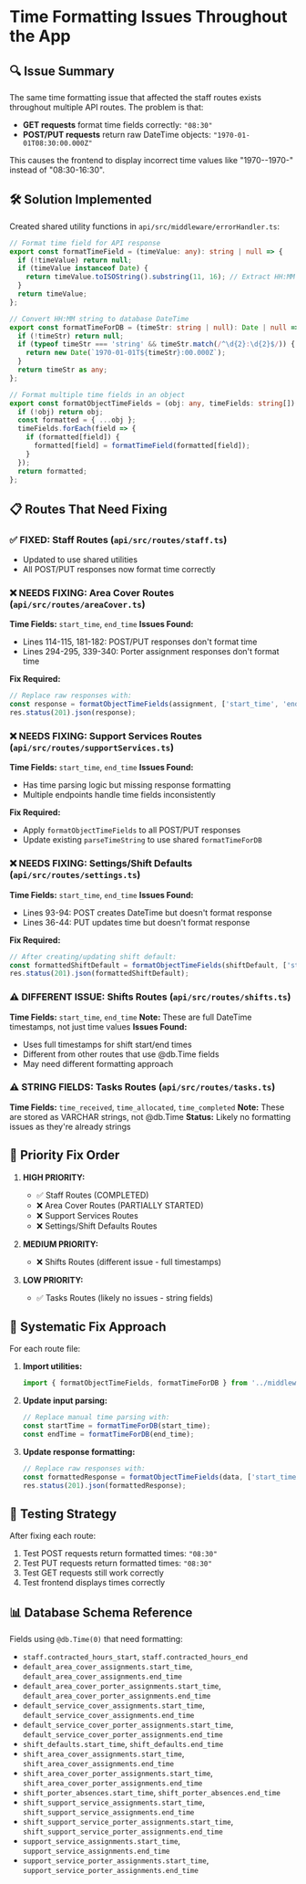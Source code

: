 # Time Formatting Issues Throughout the App

## 🔍 **Issue Summary**
The same time formatting issue that affected the staff routes exists throughout multiple API routes. The problem is that:
- **GET requests** format time fields correctly: `"08:30"`
- **POST/PUT requests** return raw DateTime objects: `"1970-01-01T08:30:00.000Z"`

This causes the frontend to display incorrect time values like "1970--1970-" instead of "08:30-16:30".

## 🛠️ **Solution Implemented**
Created shared utility functions in `api/src/middleware/errorHandler.ts`:

```typescript
// Format time field for API response
export const formatTimeField = (timeValue: any): string | null => {
  if (!timeValue) return null;
  if (timeValue instanceof Date) {
    return timeValue.toISOString().substring(11, 16); // Extract HH:MM
  }
  return timeValue;
};

// Convert HH:MM string to database DateTime
export const formatTimeForDB = (timeStr: string | null): Date | null => {
  if (!timeStr) return null;
  if (typeof timeStr === 'string' && timeStr.match(/^\d{2}:\d{2}$/)) {
    return new Date(`1970-01-01T${timeStr}:00.000Z`);
  }
  return timeStr as any;
};

// Format multiple time fields in an object
export const formatObjectTimeFields = (obj: any, timeFields: string[]): any => {
  if (!obj) return obj;
  const formatted = { ...obj };
  timeFields.forEach(field => {
    if (formatted[field]) {
      formatted[field] = formatTimeField(formatted[field]);
    }
  });
  return formatted;
};
```

## 📋 **Routes That Need Fixing**

### ✅ **FIXED: Staff Routes** (`api/src/routes/staff.ts`)
- Updated to use shared utilities
- All POST/PUT responses now format time correctly

### ❌ **NEEDS FIXING: Area Cover Routes** (`api/src/routes/areaCover.ts`)
**Time Fields:** `start_time`, `end_time`
**Issues Found:**
- Lines 114-115, 181-182: POST/PUT responses don't format time
- Lines 294-295, 339-340: Porter assignment responses don't format time

**Fix Required:**
```typescript
// Replace raw responses with:
const response = formatObjectTimeFields(assignment, ['start_time', 'end_time']);
res.status(201).json(response);
```

### ❌ **NEEDS FIXING: Support Services Routes** (`api/src/routes/supportServices.ts`)
**Time Fields:** `start_time`, `end_time`
**Issues Found:**
- Has time parsing logic but missing response formatting
- Multiple endpoints handle time fields inconsistently

**Fix Required:**
- Apply `formatObjectTimeFields` to all POST/PUT responses
- Update existing `parseTimeString` to use shared `formatTimeForDB`

### ❌ **NEEDS FIXING: Settings/Shift Defaults** (`api/src/routes/settings.ts`)
**Time Fields:** `start_time`, `end_time`
**Issues Found:**
- Lines 93-94: POST creates DateTime but doesn't format response
- Lines 36-44: PUT updates time but doesn't format response

**Fix Required:**
```typescript
// After creating/updating shift default:
const formattedShiftDefault = formatObjectTimeFields(shiftDefault, ['start_time', 'end_time']);
res.status(201).json(formattedShiftDefault);
```

### ⚠️ **DIFFERENT ISSUE: Shifts Routes** (`api/src/routes/shifts.ts`)
**Time Fields:** `start_time`, `end_time`
**Note:** These are full DateTime timestamps, not just time values
**Issues Found:**
- Uses full timestamps for shift start/end times
- Different from other routes that use @db.Time fields
- May need different formatting approach

### ⚠️ **STRING FIELDS: Tasks Routes** (`api/src/routes/tasks.ts`)
**Time Fields:** `time_received`, `time_allocated`, `time_completed`
**Note:** These are stored as VARCHAR strings, not @db.Time
**Status:** Likely no formatting issues as they're already strings

## 🎯 **Priority Fix Order**

1. **HIGH PRIORITY:**
   - ✅ Staff Routes (COMPLETED)
   - ❌ Area Cover Routes (PARTIALLY STARTED)
   - ❌ Support Services Routes
   - ❌ Settings/Shift Defaults Routes

2. **MEDIUM PRIORITY:**
   - ❌ Shifts Routes (different issue - full timestamps)

3. **LOW PRIORITY:**
   - ✅ Tasks Routes (likely no issues - string fields)

## 🔧 **Systematic Fix Approach**

For each route file:

1. **Import utilities:**
   ```typescript
   import { formatObjectTimeFields, formatTimeForDB } from '../middleware/errorHandler';
   ```

2. **Update input parsing:**
   ```typescript
   // Replace manual time parsing with:
   const startTime = formatTimeForDB(start_time);
   const endTime = formatTimeForDB(end_time);
   ```

3. **Update response formatting:**
   ```typescript
   // Replace raw responses with:
   const formattedResponse = formatObjectTimeFields(data, ['start_time', 'end_time']);
   res.status(201).json(formattedResponse);
   ```

## 🧪 **Testing Strategy**

After fixing each route:
1. Test POST requests return formatted times: `"08:30"`
2. Test PUT requests return formatted times: `"08:30"`
3. Test GET requests still work correctly
4. Test frontend displays times correctly

## 📊 **Database Schema Reference**

Fields using `@db.Time(0)` that need formatting:
- `staff.contracted_hours_start`, `staff.contracted_hours_end`
- `default_area_cover_assignments.start_time`, `default_area_cover_assignments.end_time`
- `default_area_cover_porter_assignments.start_time`, `default_area_cover_porter_assignments.end_time`
- `default_service_cover_assignments.start_time`, `default_service_cover_assignments.end_time`
- `default_service_cover_porter_assignments.start_time`, `default_service_cover_porter_assignments.end_time`
- `shift_defaults.start_time`, `shift_defaults.end_time`
- `shift_area_cover_assignments.start_time`, `shift_area_cover_assignments.end_time`
- `shift_area_cover_porter_assignments.start_time`, `shift_area_cover_porter_assignments.end_time`
- `shift_porter_absences.start_time`, `shift_porter_absences.end_time`
- `shift_support_service_assignments.start_time`, `shift_support_service_assignments.end_time`
- `shift_support_service_porter_assignments.start_time`, `shift_support_service_porter_assignments.end_time`
- `support_service_assignments.start_time`, `support_service_assignments.end_time`
- `support_service_porter_assignments.start_time`, `support_service_porter_assignments.end_time`
